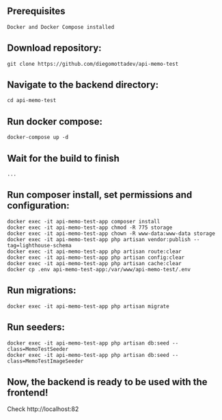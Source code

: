 ## Prerequisites

    Docker and Docker Compose installed

## Download repository:

    git clone https://github.com/diegomottadev/api-memo-test

## Navigate to the backend directory:

    cd api-memo-test

## Run docker compose:

    docker-compose up -d

## Wait for the build to finish

    ...

## Run composer install, set permissions and configuration:

    docker exec -it api-memo-test-app composer install
    docker exec -it api-memo-test-app chmod -R 775 storage
    docker exec -it api-memo-test-app chown -R www-data:www-data storage
    docker exec -it api-memo-test-app php artisan vendor:publish --tag=lighthouse-schema
    docker exec -it api-memo-test-app php artisan route:clear
    docker exec -it api-memo-test-app php artisan config:clear
    docker exec -it api-memo-test-app php artisan cache:clear
    docker cp .env api-memo-test-app:/var/www/api-memo-test/.env


## Run migrations:

    docker exec -it api-memo-test-app php artisan migrate

## Run seeders:

    docker exec -it api-memo-test-app php artisan db:seed --class=MemoTestSeeder
    docker exec -it api-memo-test-app php artisan db:seed --class=MemoTestImageSeeder




## Now, the backend is ready to be used with the frontend!

Check http://localhost:82








